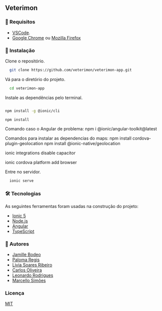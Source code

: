 ## Veterimon

### 🏁 Requisitos

* [VSCode](https://code.visualstudio.com/).
* [Google Chrome](https://www.google.com/chrome/) ou [Mozilla Firefox](https://www.mozilla.org/en-US/firefox/new/)


### 🎲 Instalação

Clone o repositório.

```bash
  git clone https://github.com/veterimon/veterimon-app.git
```

Vá para o diretório do projeto.

```bash
  cd veterimon-app
```

Instale as dependências pelo terminal.

```bash

npm install -g @ionic/cli

npm install
```
Comando caso o Angular de problema:
npm i @ionic/angular-toolkit@latest

Comandos para instalar as dependencias do maps: 
npm install cordova-plugin-geolocation
npm install @ionic-native/geolocation

ionic integrations disable capacitor
 
ionic cordova platform add browser

Entre no servidor.

```bash
  ionic serve
```

### 🛠 Tecnologias

As seguintes ferramentas foram usadas na construção do projeto:

- [Ionic 5](https://ionicframework.com/)
- [Node.js](https://nodejs.org/en/)
- [Angular](https://angular.io/)
- [TypeScript](https://www.typescriptlang.org/)

### 🚀 Autores

- [Jamille Bodeo](https://github.com/sothiis)
- [Paloma Regis](https://github.com/Paloma-Regis-Ferreira)
- [Livia Soares Ribeiro](https://github.com/LivsSR)
- [Carlos Oliveira](https://github.com/CarlosDanielSantosOliveira)
- [Leonardo Rodrigues](https://github.com/rodrigues-leo97)
- [Marcello Simões](https://github.com/marcellossf)


### Licença

[MIT](https://choosealicense.com/licenses/mit/)
